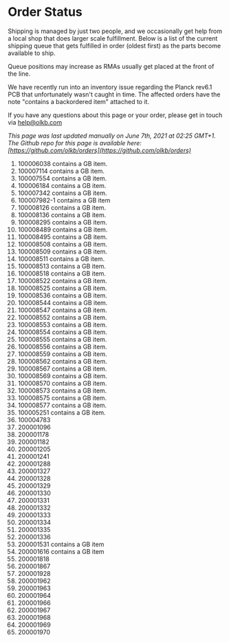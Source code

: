# Order Status

Shipping is managed by just two people, and we occasionally get help from a local shop that does larger scale fulfillment. Below is a list of the current shipping queue that gets fulfilled in order (oldest first) as the parts become available to ship.

Queue positions may increase as RMAs usually get placed at the front of the line.

We have recently run into an inventory issue regarding the Planck rev6.1 PCB that unfortunately wasn't caught in time. The affected orders have the note "contains a backordered item" attached to it.

If you have any questions about this page or your order, please get in touch via help@olkb.com

*This page was last updated manually on June 7th, 2021 at 02:25 GMT+1. The Github repo for this page is available here: [https://github.com/olkb/orders](https://github.com/olkb/orders)*

 1. 100006038 contains a GB item.
 2. 100007114 contains a GB item.
 3. 100007554 contains a GB item.
 4. 100006184 contains a GB item.
 5. 100007342 contains a GB item.
 6. 100007982-1 contains a GB item
 7. 100008126 contains a GB item.
 8. 100008136 contains a GB item.
 9. 100008295 contains a GB item.
 10. 100008489 contains a GB item.
 11. 100008495 contains a GB item.
 12. 100008508 contains a GB item.
 13. 100008509 contains a GB item.
 14. 100008511 contains a GB item.
 15. 100008513 contains a GB item.
 16. 100008518 contains a GB item.
 17. 100008522 contains a GB item.
 18. 100008525 contains a GB item.
 19. 100008536 contains a GB item.
 20. 100008544 contains a GB item.
 21. 100008547 contains a GB item.
 22. 100008552 contains a GB item.
 23. 100008553 contains a GB item.
 24. 100008554 contains a GB item.
 25. 100008555 contains a GB item.
 26. 100008556 contains a GB item.
 27. 100008559 contains a GB item.
 28. 100008562 contains a GB item.
 29. 100008567 contains a GB item.
 30. 100008569 contains a GB item.
 31. 100008570 contains a GB item.
 32. 100008573 contains a GB item.
 33. 100008575 contains a GB item.
 34. 100008577 contains a GB item.
 35. 100005251 contains a GB item.
 36. 100004783
 37. 200001096
 38. 200001178
 39. 200001182
 40. 200001205
 41. 200001241
 42. 200001288
 43. 200001327
 44. 200001328
 45. 200001329
 46. 200001330
 47. 200001331
 48. 200001332
 49. 200001333
 50. 200001334
 51. 200001335
 52. 200001336
 53. 200001531 contains a GB item
 54. 200001616 contains a GB item
 55. 200001818
 56. 200001867
 57. 200001928
 58. 200001962
 59. 200001963
 60. 200001964
 61. 200001966
 62. 200001967
 63. 200001968
 64. 200001969
 65. 200001970